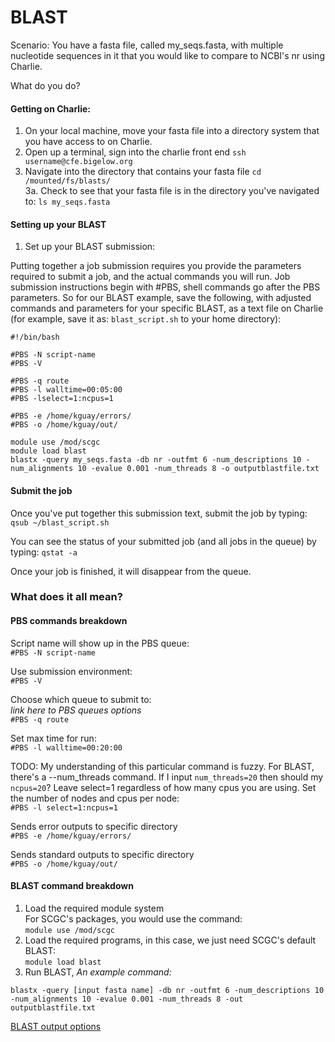 # BLAST

Scenario: You have a fasta file, called my\_seqs.fasta, with multiple nucleotide sequences in it that you would like to compare to NCBI's nr using Charlie.

What do you do?

#### Getting on Charlie:

1. On your local machine, move your fasta file into a directory system that you have access to on Charlie.
2. Open up a terminal, sign into the charlie front end `ssh username@cfe.bigelow.org`
3. Navigate into the directory that contains your fasta file `cd /mounted/fs/blasts/`\
   3a. Check to see that your fasta file is in the directory you've navigated to: `ls my_seqs.fasta`

#### Setting up your BLAST

1. Set up your BLAST submission:

Putting together a job submission requires you provide the parameters required to submit a job, and the actual commands you will run. Job submission instructions begin with #PBS, shell commands go after the PBS parameters. So for our BLAST example, save the following, with adjusted commands and parameters for your specific BLAST, as a text file on Charlie (for example, save it as: `blast_script.sh` to your home directory):

```
#!/bin/bash

#PBS -N script-name
#PBS -V

#PBS -q route
#PBS -l walltime=00:05:00
#PBS -lselect=1:ncpus=1

#PBS -e /home/kguay/errors/
#PBS -o /home/kguay/out/
  
module use /mod/scgc
module load blast
blastx -query my_seqs.fasta -db nr -outfmt 6 -num_descriptions 10 -num_alignments 10 -evalue 0.001 -num_threads 8 -o outputblastfile.txt
```

#### Submit the job

Once you've put together this submission text, submit the job by typing:\
`qsub ~/blast_script.sh`

You can see the status of your submitted job (and all jobs in the queue) by typing: `qstat -a`

Once your job is finished, it will disappear from the queue.

### What does it all mean?

#### PBS commands breakdown

Script name will show up in the PBS queue:\
`#PBS -N script-name`

Use submission environment:\
`#PBS -V`

Choose which queue to submit to:\
_link here to PBS queues options_\
`#PBS -q route`

Set max time for run:\
`#PBS -l walltime=00:20:00`

TODO: My understanding of this particular command is fuzzy. For BLAST, there's a --num\_threads command. If I input `num_threads=20` then should my `ncpus=20`? Leave select=1 regardless of how many cpus you are using. Set the number of nodes and cpus per node:\
`#PBS -l select=1:ncpus=1`

Sends error outputs to specific directory\
`#PBS -e /home/kguay/errors/`

Sends standard outputs to specific directory\
`#PBS -o /home/kguay/out/`

#### BLAST command breakdown

1. Load the required module system\
   For SCGC's packages, you would use the command:\
   `module use /mod/scgc`
2. Load the required programs, in this case, we just need SCGC's default BLAST:\
   `module load blast`
3. Run BLAST, _An example command:_

```
blastx -query [input fasta name] -db nr -outfmt 6 -num_descriptions 10 -num_alignments 10 -evalue 0.001 -num_threads 8 -out outputblastfile.txt
```

[BLAST output options](https://www.ncbi.nlm.nih.gov/books/NBK279675/)
